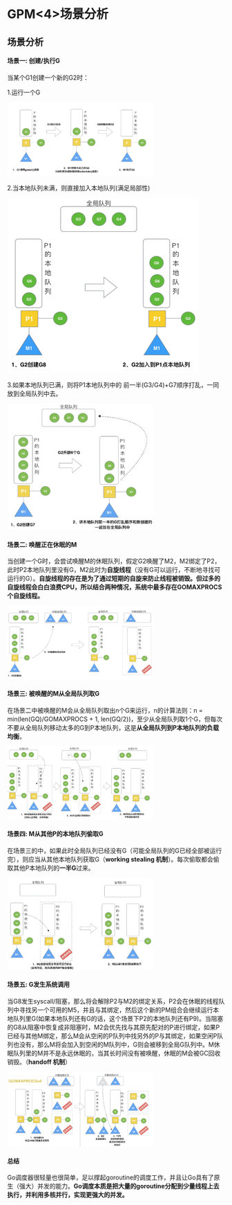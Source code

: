 # GPM<4>场景分析

## 场景分析

#### 场景一: 创建/执行G

当某个G1创建一个新的G2时：

1.运行一个G

<img src="image/34db10cbbff2208498f39e38f30a487a.png" alt="34db10cbbff2208498f39e38f30a487a.png" style="zoom:33%;" />

2.当本地队列未满，则直接加入本地队列\(满足局部性\)

<img src="image/1919bb661a05f0dd8737e40411276c5f.png" alt="1919bb661a05f0dd8737e40411276c5f.png" style="zoom: 50%;" />

3.如果本地队列已满，则将P1本地队列中的 前一半\(G3/G4\)\+G7顺序打乱，一同放到全局队列中去。

<img src="image/8196d1a3ed00915544d679c1f8b4fd25.png" alt="8196d1a3ed00915544d679c1f8b4fd25.png" style="zoom:33%;" />

#### 场景二: 唤醒正在休眠的M

当创建一个G时，会尝试唤醒M的休眠队列，假定G2唤醒了M2，M2绑定了P2，此时P2本地队列里没有G，M2此时为**自旋线程**（没有G可以运行，不断地寻找可运行的G）。**自旋线程的存在是为了通过短期的自旋来防止线程被销毁。但过多的自旋线程会白白浪费CPU，所以结合两种情况，系统中最多存在GOMAXPROCS个自旋线程。**

<img src="image/151aa47f882f1b5ca92cffb7cc097a9c.png" alt="151aa47f882f1b5ca92cffb7cc097a9c.png" style="zoom:33%;" />

#### 场景三: 被唤醒的M从全局队列取G

在场景二中被唤醒的M会从全局队列取出n个G来运行，n的计算法则：n = min\(len\(GQ\)/GOMAXPROCS \+ 1, len\(GQ/2\)\)，至少从全局队列取1个G，但每次不要从全局队列移动太多的G到P本地队列，这是**从全局队列到P本地队列的负载均衡**。

<img src="image/4812db90c0dccc84f8a9a5da73f5bcdf.png" alt="4812db90c0dccc84f8a9a5da73f5bcdf.png" style="zoom:33%;" />

#### 场景四: M从其他P的本地队列偷取G

在场景三的中，如果此时全局队列已经没有G（可能全局队列的G已经全部被运行完），则应当从其他本地队列获取G（**working stealing 机制**）。每次偷取都会偷取其他P本地队列的**一半G**过来。

<img src="image/13e02444c9f85a6ddfd1ebc0a3a2f882.png" alt="13e02444c9f85a6ddfd1ebc0a3a2f882.png" style="zoom:33%;" />

#### 场景五: G发生系统调用

当G8发生syscall/阻塞，那么将会解除P2与M2的绑定关系，P2会在休眠的线程队列中寻找另一个可用的M5，并且与其绑定，然后这个新的PM组合会继续运行本地队列里G\(如果本地队列还有G的话，这个场景下P2的本地队列还有P9\)。当阻塞的G8从阻塞中恢复成非阻塞时，M2会优先找与其原先配对的P进行绑定，如果P已经与其他M绑定，那么M会从空闲的P队列中找另外的P与其绑定，如果空闲P队列也没有，那么M将会加入到空闲的M队列中，G则会被移到全局G队列中。M休眠队列里的M并不是永远休眠的，当其长时间没有被唤醒，休眠的M会被GC回收销毁。（**handoff 机制**）

<img src="image/7f5783aaf04efbfcbd3123a408f62814.png" alt="7f5783aaf04efbfcbd3123a408f62814.png" style="zoom: 33%;" />

#### 总结

Go调度器很轻量也很简单，足以撑起goroutine的调度工作，并且让Go具有了原生（强大）并发的能力。**Go调度本质是把大量的goroutine分配到少量线程上去执行，并利用多核并行，实现更强大的并发。**

